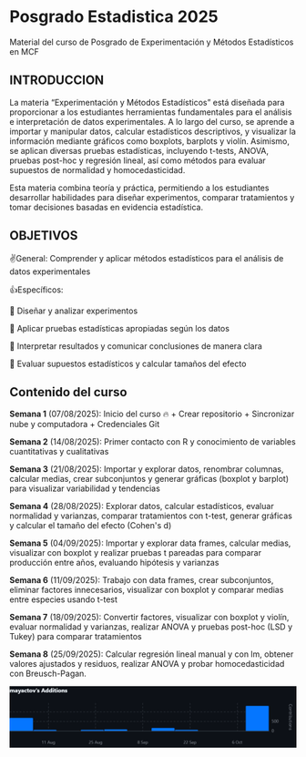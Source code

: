 # Posgrado Estadistica 2025 

Material del curso de Posgrado de Experimentación y Métodos Estadísticos en MCF

## INTRODUCCION

La materia “Experimentación y Métodos Estadísticos” está diseñada para proporcionar a los estudiantes herramientas fundamentales para el análisis e interpretación de datos experimentales. 
A lo largo del curso, se aprende a importar y manipular datos, calcular estadísticos descriptivos, y visualizar la información mediante gráficos como boxplots, barplots y violín. Asimismo, 
se aplican diversas pruebas estadísticas, incluyendo t-tests, ANOVA, pruebas post-hoc y regresión lineal, así como métodos para evaluar supuestos de normalidad y homocedasticidad. 

Esta materia combina teoría y práctica, permitiendo a los estudiantes desarrollar habilidades para diseñar experimentos, comparar tratamientos y tomar decisiones basadas en evidencia estadística.

## OBJETIVOS

✌️General: Comprender y aplicar métodos estadísticos para el análisis de datos experimentales

👍Específicos:

🧩 Diseñar y analizar experimentos

🧩 Aplicar pruebas estadísticas apropiadas según los datos

🧩 Interpretar resultados y comunicar conclusiones de manera clara

🧩 Evaluar supuestos estadísticos y calcular tamaños del efecto


## Contenido del curso

**Semana 1** (07/08/2025): Inicio del curso :fire: + Crear repositorio + Sincronizar nube y computadora + Credenciales Git

**Semana 2** (14/08/2025): Primer contacto con R y conocimiento de variables cuantitativas y cualitativas

**Semana 3** (21/08/2025): Importar y explorar datos, renombrar columnas, calcular medias, crear subconjuntos y generar gráficas (boxplot y barplot) para visualizar variabilidad y tendencias

**Semana 4** (28/08/2025): Explorar datos, calcular estadísticos, evaluar normalidad y varianzas, comparar tratamientos con t-test, generar gráficas y calcular el tamaño del efecto (Cohen's d)

**Semana 5** (04/09/2025): Importar y explorar data frames, calcular medias, visualizar con boxplot y realizar pruebas t pareadas para comparar producción entre años, evaluando hipótesis y varianzas

**Semana 6** (11/09/2025): Trabajo con data frames, crear subconjuntos, eliminar factores innecesarios, visualizar con boxplot y comparar medias entre especies usando t-test

**Semana 7** (18/09/2025): Convertir factores, visualizar con boxplot y violín, evaluar normalidad y varianzas, realizar ANOVA y pruebas post-hoc (LSD y Tukey) para comparar tratamientos

**Semana 8** (25/09/2025): Calcular regresión lineal manual y con lm, obtener valores ajustados y residuos, realizar ANOVA y probar homocedasticidad con Breusch-Pagan.



![contribuciones](mayactovGIT.png)






